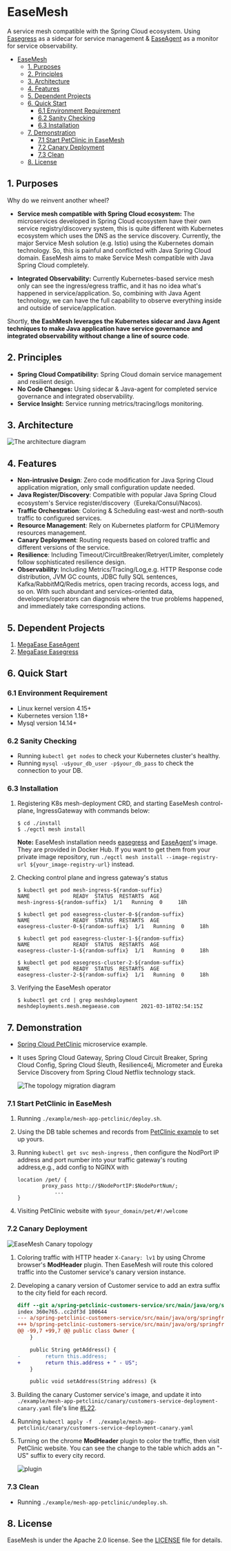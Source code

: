 # EaseMesh
A service mesh compatible with the Spring Cloud ecosystem. Using [Easegress](https://github.com/megaease/easegress) as a sidecar for service management & [EaseAgent](https://github.com/megaease/easeagent) as a monitor for service observability.

- [EaseMesh](#easemesh)
  - [1. Purposes](#1-purposes)
  - [2. Principles](#2-principles)
  - [3. Architecture](#3-architecture)
  - [4. Features](#4-features)
  - [5. Dependent Projects](#5-dependent-projects)
  - [6. Quick Start](#6-quick-start)
    - [6.1 Environment Requirement](#61-environment-requirement)
    - [6.2 Sanity Checking](#62-sanity-checking)
    - [6.3 Installation](#63-installation)
  - [7. Demonstration](#7-demonstration)
    - [7.1 Start PetClinic in EaseMesh](#71-start-petclinic-in-easemesh)
    - [7.2 Canary Deployment](#72-canary-deployment)
    - [7.3 Clean](#73-clean)
  - [8. License](#8-license)

## 1. Purposes
Why do we reinvent another wheel?

* **Service mesh compatible with Spring Cloud ecosystem:** The microservices developed in Spring Cloud ecosystem have their own service registry/discovery system, this is quite different with Kubernetes ecosystem which uses the DNS as the service discovery. Currently, the major Service Mesh solution (e.g. Istio) using the Kubernetes domain technology. So, this is painful and conflicted with Java Spring Cloud domain. EaseMesh aims to make Service Mesh compatible with Java Spring Cloud completely. 

* **Integrated Observability:** Currently Kubernetes-based service mesh only can see the ingress/egress traffic, and it has no idea what's happened in service/application. So, combining with Java Agent technology, we can have the full capability to observe everything inside and outside of service/application.

Shortly, **the EashMesh leverages the Kubernetes sidecar and Java Agent techniques to make Java application have service governance and integrated observability without change a line of source code**.

## 2. Principles
* **Spring Cloud Compatibility:** Spring Cloud domain service management and resilient design.
* **No Code Changes:** Using sidecar & Java-agent for completed service governance and integrated observability.
* **Service Insight:** Service running metrics/tracing/logs monitoring. 
 

## 3. Architecture

![The architecture diagram](./imgs/architecture.png)

## 4. Features

* **Non-intrusive Design**: Zero code modification for Java Spring Cloud application migration, only small configuration update needed.
* **Java Register/Discovery**: Compatible with popular Java Spring Cloud ecosystem's Service register/discovery（Eureka/Consul/Nacos). 
* **Traffic Orchestration**: Coloring & Scheduling east-west and north-south traffic to configured services. 
* **Resource Management**: Rely on Kubernetes platform for CPU/Memory resources management. 
* **Canary Deployment**: Routing requests based on colored traffic and different versions of the service.
* **Resilience**: Including Timeout/CircuitBreaker/Retryer/Limiter, completely follow sophisticated resilience design.
* **Observability**: Including Metrics/Tracing/Log,e.g. HTTP Response code distribution, JVM GC counts, JDBC fully SQL sentences, Kafka/RabbitMQ/Redis metrics, open tracing records, access logs, and so on. With such abundant and services-oriented data, developers/operators can diagnosis where the true problems happened, and immediately take corresponding actions.

## 5. Dependent Projects
1. [MegaEase EaseAgent](https://github.com/megaease/easeagent) 
2. [MegaEase Easegress](https://github.com/megaease/easegress) 

## 6. Quick Start
### 6.1 Environment Requirement 
* Linux kernel version 4.15+
* Kubernetes version 1.18+
* Mysql version 14.14+


### 6.2 Sanity Checking
* Running `kubectl get nodes` to check your Kubernetes cluster's healthy. 
* Running  `mysql -u$your_db_user -p$your_db_pass` to check the connection to your DB. 

### 6.3 Installation

1. Registering K8s mesh-deployment CRD, and starting EaseMesh control-plane, IngressGateway with commands below:

    ```shell
    $ cd ./install
    $ ./egctl mesh install
    ```
    **Note:** EaseMesh installation needs [easegress](https://github.com/megaease/easegress) and [EaseAgent](https://github.com/megaease/easeagent)'s image. They are provided in Docker Hub. If you want to get them from your private image repository, run `./egctl mesh install --image-registry-url ${your_image-registry-url}` instead. 

2. Checking control plane and ingress gateway's status 

    ```shell
    $ kubectl get pod mesh-ingress-${random-suffix}   
    NAME              READY  STATUS  RESTARTS  AGE
    mesh-ingress-${random-suffix}  1/1   Running  0     18h

    $ kubectl get pod easegress-cluster-0-${random-suffix}
    NAME              READY  STATUS  RESTARTS  AGE
    easegress-cluster-0-${random-suffix}  1/1   Running  0     18h

    $ kubectl get pod easegress-cluster-1-${random-suffix}
    NAME              READY  STATUS  RESTARTS  AGE
    easegress-cluster-1-${random-suffix}  1/1   Running  0     18h

    $ kubectl get pod easegress-cluster-2-${random-suffix}
    NAME              READY  STATUS  RESTARTS  AGE
    easegress-cluster-2-${random-suffix}  1/1   Running  0     18h
    ```


3. Verifying the EaseMesh operator

    ```shell
    $ kubectl get crd | grep meshdeployment              
    meshdeployments.mesh.megaease.com       2021-03-18T02:54:15Z
    ```

## 7. Demonstration  

*  [Spring Cloud PetClinic](https://github.com/spring-petclinic/spring-petclinic-cloud) microservice example.
* It uses Spring Cloud Gateway, Spring Cloud Circuit Breaker, Spring Cloud Config, Spring Cloud Sleuth, Resilience4j, Micrometer and Eureka Service Discovery from Spring Cloud Netflix technology stack.

  ![The topology migration diagram](imgs/topology-migration.png)


### 7.1 Start PetClinic in EaseMesh

1. Running  `./example/mesh-app-petclinic/deploy.sh`. 

2. Using the DB table schemes and records from [PetClinic example](https://github.com/spring-projects/spring-petclinic/tree/main/src/main/resources/db/mysql) to set up yours.

3. Running `kubectl get svc mesh-ingress` , then configure the NodPort IP address and port number into your traffic gateway's routing address,e.g., add config to NGINX with
    ```
    location /pet/ {
            proxy_pass http://$NodePortIP:$NodePortNum/;
                ...
    }

    ```
4. Visiting PetClinic website with `$your_domain/pet/#!/welcome` 

### 7.2 Canary Deployment

![EaseMesh Canary topology](./imgs/canary-deployment.png)

1. Coloring traffic with HTTP header `X-Canary: lv1` by using Chrome browser's **ModHeader** plugin. Then EaseMesh will route this colored traffic into the Customer service's canary version instance. 


2. Developing a canary version of Customer service to add an extra suffix to the city field for each record. 


    ```diff
    diff --git a/spring-petclinic-customers-service/src/main/java/org/springframework/samples/petclinic/customers/model/Owner.java b/spring-petclinic-customers-service/src/main/java/org/springframework/samples/petclinic/customers/model/Owner.java
    index 360e765..cc2df3d 100644
    --- a/spring-petclinic-customers-service/src/main/java/org/springframework/samples/petclinic/customers/model/Owner.java
    +++ b/spring-petclinic-customers-service/src/main/java/org/springframework/samples/petclinic/customers/model/Owner.java
    @@ -99,7 +99,7 @@ public class Owner {
        }
    
        public String getAddress() {
    -        return this.address;
    +        return this.address + " - US";
        }
    
        public void setAddress(String address) {k
    ```

3. Building the canary Customer service's image, and update it into `./example/mesh-app-petclinic/canary/customers-service-deployment-canary.yaml` file's line [#L22](https://github.com/megaease/easemesh/blob/main/example/mesh-app-petclinic/canary/customers-service-deployment-canary.yaml#L22). 

4. Running `kubectl apply -f  ./example/mesh-app-petclinic/canary/customers-service-deployment-canary.yaml`

5. Turning on the chrome **ModHeader** plugin to color the traffic, then visit PetClinic website. You can see the change to the table which adds an "-US" suffix to every city record. 


    ![plugin](./imgs/chrome_plugin.png)

### 7.3 Clean
* Running `./example/mesh-app-petclinic/undeploy.sh`.

## 8. License
EaseMesh is under the Apache 2.0 license. See the [LICENSE](./LICENSE) file for details.
